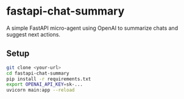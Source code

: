# fastapi-chat-summary

A simple FastAPI micro-agent using OpenAI to summarize chats and suggest next actions.

## Setup

```bash
git clone <your-url>
cd fastapi-chat-summary
pip install -r requirements.txt
export OPENAI_API_KEY=sk-...
uvicorn main:app --reload
